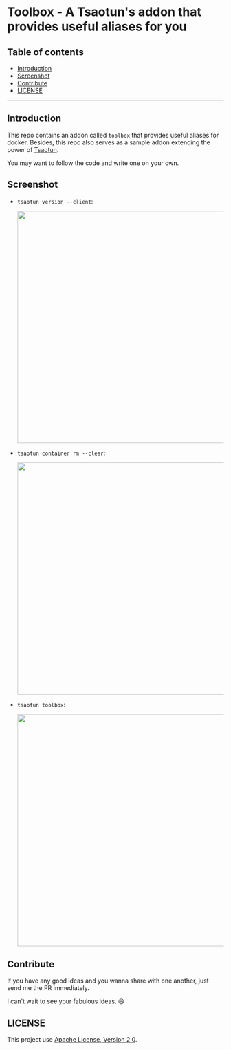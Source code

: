 # Toolbox - A Tsaotun's addon that provides useful aliases for you

## **Table of contents**

* [Introduction](#intro)
* [Screenshot](#screenshot)
* [Contribute](#contribute)
* [LICENSE](#license)

---------------------------------------

<a name="intro"></a>
## Introduction

This repo contains an addon called `toolbox` that provides useful aliases for docker. Besides, this repo also serves as a sample addon extending the power of [Tsaotun](https://github.com/qazbnm456/tsaotun).

You may want to follow the code and write one on your own.

<a name="screenshot"></a>
## Screenshot

- `tsaotun version --client`:

    <img src="http://i.imgur.com/bndEkbo.png" width="540">

- `tsaotun container rm --clear`:

    <img src="http://i.imgur.com/lzBeefr.png" width="540">

- `tsaotun toolbox`:

    <img src="http://i.imgur.com/P3TuZpt.png" width="540">

<a name="contribute"></a>
## Contribute

If you have any good ideas and you wanna share with one another, just send me the PR immediately.

I can't wait to see your fabulous ideas. :smile:

<a name="license"></a>
## LICENSE

This project use [Apache License, Version 2.0](LICENSE).
